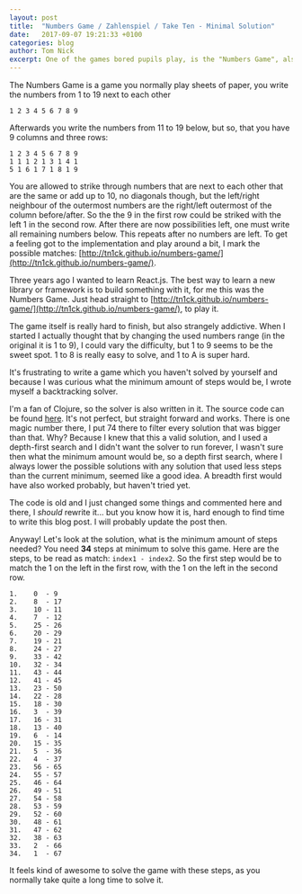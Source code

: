 ```yaml
---
layout: post
title:  "Numbers Game / Zahlenspiel / Take Ten - Minimal Solution"
date:   2017-09-07 19:21:33 +0100
categories: blog
author: Tom Nick
excerpt: One of the games bored pupils play, is the "Numbers Game", also known as "Take Tens" or in german "Zahlenspiel". I once implemented it and wrote a solver to find the minimum amount of steps to solve the game.
---
```


The Numbers Game is a game you normally play sheets of paper, you write the numbers from 1 to 19 next to each other
```
1 2 3 4 5 6 7 8 9
```
Afterwards you write the numbers from 11 to 19 below, but so, that you have 9 columns and three rows:
```
1 2 3 4 5 6 7 8 9
1 1 1 2 1 3 1 4 1
5 1 6 1 7 1 8 1 9
```

You are allowed to strike through numbers that are next to each other that are the same or add up to 10, no diagonals though, but the left/right neighbour of the outermost numbers are the right/left outermost of the column before/after. So the the 9 in the first row could be striked with the left 1 in the second row.
After there are now possibilities left, one must write all remaining numbers below. This repeats after no numbers are left. To get a feeling got to the implementation and play around a bit, I mark the possible matches: [http://tn1ck.github.io/numbers-game/](http://tn1ck.github.io/numbers-game/).

Three years ago I wanted to learn React.js. The best way to learn a new library or framework is to build something with it, for me this was the Numbers Game. Just head straight to [http://tn1ck.github.io/numbers-game/](http://tn1ck.github.io/numbers-game/), to play it.

The game itself is really hard to finish, but also strangely addictive. When I started I actually thought that by changing the used numbers range (in the original it is 1 to 9), I could vary the difficulty, but 1 to 9 seems to be the sweet spot. 1 to 8 is really easy to solve, and 1 to A is super hard.

It's frustrating to write a game which you haven't solved by yourself and because I was curious what the minimum amount of steps would be, I wrote myself a backtracking solver.

I'm a fan of Clojure, so the solver is also written in it. The source code can be found [here](https://gist.github.com/TN1ck/ae36604c63673ffab275). It's not perfect, but straight forward and works.
There is one magic number there, I put 74 there to filter every solution that was bigger than that. Why? Because I knew that this a valid solution, and I used a depth-first search and I didn't want the solver to run forever, I wasn't sure then what the minimum amount would be, so a depth first search, where I always lower the possible solutions with any solution that used less steps than the current minimum, seemed like a good idea. A breadth first would have also worked probably, but haven't tried yet.

The code is old and I just changed some things and commented here and there, I _should_ rewrite it... but you know how it is, hard enough to find time to write this blog post. I will probably update the post then.

Anyway! Let's look at the solution, what is the minimum amount of steps needed?
You need __34__ steps at minimum to solve this game. Here are the steps, to be read as match: `index1 - index2`. So the first step would be to match the 1 on the left in the first row, with the 1 on the left in the second row.

```
1.    0  - 9
2.    8  - 17
3.    10 - 11
4.    7  - 12
5.    25 - 26
6.    20 - 29
7.    19 - 21
8.    24 - 27
9.    33 - 42
10.   32 - 34
11.   43 - 44
12.   41 - 45
13.   23 - 50
14.   22 - 28
15.   18 - 30
16.   3  - 39
17.   16 - 31
18.   13 - 40
19.   6  - 14
20.   15 - 35
21.   5  - 36
22.   4  - 37
23.   56 - 65
24.   55 - 57
25.   46 - 64
26.   49 - 51
27.   54 - 58
28.   53 - 59
29.   52 - 60
30.   48 - 61
31.   47 - 62
32.   38 - 63
33.   2  - 66
34.   1  - 67
```

It feels kind of awesome to solve the game with these steps, as you normally take quite a long time to solve it.